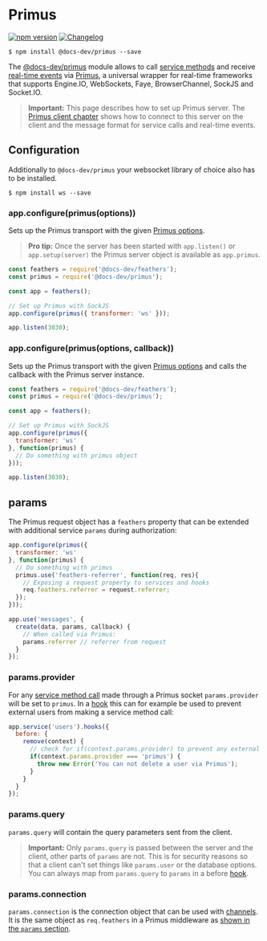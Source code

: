 # Primus

[![npm version](https://img.shields.io/npm/v/@docs-dev/primus.svg?style=flat-square)](https://www.npmjs.com/package/@docs-dev/primus)
[![Changelog](https://img.shields.io/badge/changelog-.md-blue.svg?style=flat-square)](https://github.com/docs-dev/feathers/blob/master/packages/primus/CHANGELOG.md)

```
$ npm install @docs-dev/primus --save
```

The [@docs-dev/primus](https://github.com/docs-dev/primus) module allows to call [service methods](./services.md) and receive [real-time events](./events.md) via [Primus](https://github.com/primus/primus), a universal wrapper for real-time frameworks that supports Engine.IO, WebSockets, Faye, BrowserChannel, SockJS and Socket.IO.

> **Important:** This page describes how to set up Primus server. The [Primus client chapter](./client/primus.md) shows how to connect to this server on the client and the message format for service calls and real-time events.

## Configuration

Additionally to `@docs-dev/primus` your websocket library of choice also has to be installed.

```
$ npm install ws --save
```

### app.configure(primus(options))

Sets up the Primus transport with the given [Primus options](https://github.com/primus/primus).

> **Pro tip:** Once the server has been started with `app.listen()` or `app.setup(server)` the Primus server object is available as `app.primus`.

```js
const feathers = require('@docs-dev/feathers');
const primus = require('@docs-dev/primus');

const app = feathers();

// Set up Primus with SockJS
app.configure(primus({ transformer: 'ws' }));

app.listen(3030);
```

### app.configure(primus(options, callback))

Sets up the Primus transport with the given [Primus options](https://github.com/primus/primus) and calls the callback with the Primus server instance.

```js
const feathers = require('@docs-dev/feathers');
const primus = require('@docs-dev/primus');

const app = feathers();

// Set up Primus with SockJS
app.configure(primus({
  transformer: 'ws'
}, function(primus) {
  // Do something with primus object
}));

app.listen(3030);
```

## params

The Primus request object has a `feathers` property that can be extended with additional service `params` during authorization:

```js
app.configure(primus({
  transformer: 'ws'
}, function(primus) {
  // Do something with primus
  primus.use('feathers-referrer', function(req, res){
    // Exposing a request property to services and hooks
    req.feathers.referrer = request.referrer;
  });
}));

app.use('messages', {
  create(data, params, callback) {
    // When called via Primus:
    params.referrer // referrer from request
  }
});
```

### params.provider

For any [service method call](./services.md) made through a Primus socket `params.provider` will be set to `primus`. In a [hook](./hooks.md) this can for example be used to prevent external users from making a service method call:

```js
app.service('users').hooks({
  before: {
    remove(context) {
      // check for if(context.params.provider) to prevent any external call
      if(context.params.provider === 'primus') {
        throw new Error('You can not delete a user via Primus');
      }
    }
  }
});
```

### params.query

`params.query` will contain the query parameters sent from the client.

> **Important:** Only `params.query` is passed between the server and the client, other parts of `params` are not. This is for security reasons so that a client can't set things like `params.user` or the database options. You can always map from `params.query` to `params` in a before [hook](./hooks.md).

### params.connection

`params.connection` is the connection object that can be used with [channels](./channels.md). It is the same object as `req.feathers` in a Primus middleware as [shown in the `params` section](#params).
